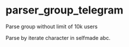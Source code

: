 # parser_group_telegram
Parse group without limit of 10k users

Parse by iterate character in selfmade abc.


